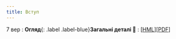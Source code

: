 ```yaml
---
title: Вступ
---
```


7 вер
: **Огляд**{: .label .label-blue}**Загальні деталі 👋**
  : [[HML](https://ykochura.github.io/rl-kpi/?p=course-details.md#1)][[PDF](https://ykochura.github.io/rl-kpi/pdf/course-details.pdf)]

<!-- : **Лекція 1**{: .label .label-green } **Вступ**
  : [[HML](https://ykochura.github.io/rl-kpi/?p=lecture1.md#1)][[PDF](https://ykochura.github.io/rl-kpi/pdf/lec1.pdf)]
 -->
<!-- : **Книги 📚**{: .label .label-red}**Для читання** -->
  <!-- : PMPP Ch. 1, pp. 1-18 <br> PHPC Ch. 1, pp. 1-34 -->
